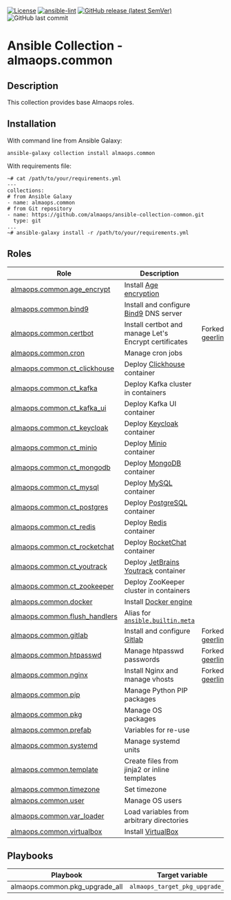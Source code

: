 [![License](https://img.shields.io/badge/license-MIT%20License-brightgreen.svg)](./LICENSE)
[![ansible-lint](https://github.com/almaops/ansible-collection-common/actions/workflows/ansible-lint.yml/badge.svg)](https://github.com/almaops/ansible-collection-common/actions/workflows/ansible-lint.yml)
[![GitHub release (latest SemVer)](https://img.shields.io/github/v/release/almaops/ansible-collection-common)](https://github.com/almaops/ansible-collection-common/releases)
![GitHub last commit](https://img.shields.io/github/last-commit/almaops/ansible-collection-common)
# Ansible Collection - almaops.common

## Description
This collection provides base Almaops roles.

## Installation
With command line from Ansible Galaxy:
```
ansible-galaxy collection install almaops.common
```
With requirements file:
```
~# cat /path/to/your/requirements.yml
---
collections:
# from Ansible Galaxy
- name: almaops.common
# from Git repository
- name: https://github.com/almaops/ansible-collection-common.git
  type: git
...
~# ansible-galaxy install -r /path/to/your/requirements.yml
```

## Roles

|Role|Description|Notes|
|---|---|---|
|[almaops.common.age_encrypt](https://github.com/almaops/ansible-collection-common/tree/master/roles/age_encrypt)|Install [Age encryption](https://github.com/FiloSottile/age)||
|[almaops.common.bind9](https://github.com/almaops/ansible-collection-common/tree/master/roles/bind9)|Install and configure [Bind9](https://bind9.readthedocs.io/en/latest/reference.html) DNS server||
|[almaops.common.certbot](https://github.com/almaops/ansible-collection-common/tree/master/roles/certbot)|Install certbot and manage Let's Encrypt certificates|Forked from [geerlingguy.certbot](https://github.com/geerlingguy/ansible-role-certbot)|
|[almaops.common.cron](https://github.com/almaops/ansible-collection-common/tree/master/roles/cron)|Manage cron jobs||
|[almaops.common.ct_clickhouse](https://github.com/almaops/ansible-collection-common/tree/master/roles/ct_clickhouse)|Deploy [Clickhouse](https://clickhouse.com/) container||
|[almaops.common.ct_kafka](https://github.com/almaops/ansible-collection-common/tree/master/roles/ct_kafka)|Deploy Kafka cluster in containers||
|[almaops.common.ct_kafka_ui](https://github.com/almaops/ansible-collection-common/tree/master/roles/ct_kafka_ui)|Deploy Kafka UI container||
|[almaops.common.ct_keycloak](https://github.com/almaops/ansible-collection-common/tree/master/roles/ct_keycloak)|Deploy [Keycloak](https://www.keycloak.org/) container||
|[almaops.common.ct_minio](https://github.com/almaops/ansible-collection-common/tree/master/roles/ct_minio)|Deploy [Minio](https://min.io/) container||
|[almaops.common.ct_mongodb](https://github.com/almaops/ansible-collection-common/tree/master/roles/ct_mongodb)|Deploy [MongoDB](https://github.com/mongodb/mongo) container||
|[almaops.common.ct_mysql](https://github.com/almaops/ansible-collection-common/tree/master/roles/ct_mysql)|Deploy [MySQL](https://www.mysql.com/) container||
|[almaops.common.ct_postgres](https://github.com/almaops/ansible-collection-common/tree/master/roles/ct_postgres)|Deploy [PostgreSQL](https://www.postgresql.org/) container||
|[almaops.common.ct_redis](https://github.com/almaops/ansible-collection-common/tree/master/roles/ct_redis)|Deploy [Redis](https://github.com/redis/redis) container||
|[almaops.common.ct_rocketchat](https://github.com/almaops/ansible-collection-common/tree/master/roles/ct_rocketchat)|Deploy [RocketChat](https://www.rocket.chat/) container||
|[almaops.common.ct_youtrack](https://github.com/almaops/ansible-collection-common/tree/master/roles/ct_youtrack)|Deploy [JetBrains Youtrack](https://www.jetbrains.com/youtrack/) container||
|[almaops.common.ct_zookeeper](https://github.com/almaops/ansible-collection-common/tree/master/roles/ct_zookeeper)|Deploy ZooKeeper cluster in containers||
|[almaops.common.docker](https://github.com/almaops/ansible-collection-common/tree/master/roles/docker)|Install [Docker engine](https://docs.docker.com/engine/)||
|[almaops.common.flush_handlers](https://github.com/almaops/ansible-collection-common/tree/master/roles/flush_handlers)|Alias for [`ansible.builtin.meta`](https://docs.ansible.com/ansible/latest/collections/ansible/builtin/meta_module.html)||
|[almaops.common.gitlab](https://github.com/almaops/ansible-collection-common/tree/master/roles/gitlab)|Install and configure [Gitlab](https://about.gitlab.com/install/)|Forked from [geerlingguy.gitlab](https://github.com/geerlingguy/ansible-role-gitlab)|
|[almaops.common.htpasswd](https://github.com/almaops/ansible-collection-common/tree/master/roles/htpasswd)|Manage htpasswd passwords|Forked from [geerlingguy.htpasswd](https://github.com/geerlingguy/ansible-role-htpasswd)|
|[almaops.common.nginx](https://github.com/almaops/ansible-collection-common/tree/master/roles/nginx)|Install Nginx and manage vhosts|Forked from [geerlingguy.nginx](https://github.com/geerlingguy/ansible-role-nginx)|
|[almaops.common.pip](https://github.com/almaops/ansible-collection-common/tree/master/roles/pip)|Manage Python PIP packages||
|[almaops.common.pkg](https://github.com/almaops/ansible-collection-common/tree/master/roles/pkg)|Manage OS packages||
|[almaops.common.prefab](https://github.com/almaops/ansible-collection-common/tree/master/roles/prefab)|Variables for re-use||
|[almaops.common.systemd](https://github.com/almaops/ansible-collection-common/tree/master/roles/systemd)|Manage systemd units||
|[almaops.common.template](https://github.com/almaops/ansible-collection-common/tree/master/roles/template)|Create files from jinja2 or inline templates||
|[almaops.common.timezone](https://github.com/almaops/ansible-collection-common/tree/master/roles/timezone)|Set timezone||
|[almaops.common.user](https://github.com/almaops/ansible-collection-common/tree/master/roles/user)|Manage OS users||
|[almaops.common.var_loader](https://github.com/almaops/ansible-collection-common/tree/master/roles/var_loader)|Load variables from arbitrary directories||
|[almaops.common.virtualbox](https://github.com/almaops/ansible-collection-common/tree/master/roles/virtualbox)|Install [VirtualBox](https://www.virtualbox.org/)||

## Playbooks

|Playbook|Target variable|
|---|---|
|almaops.common.pkg_upgrade_all|`almaops_target_pkg_upgrade_all`|

